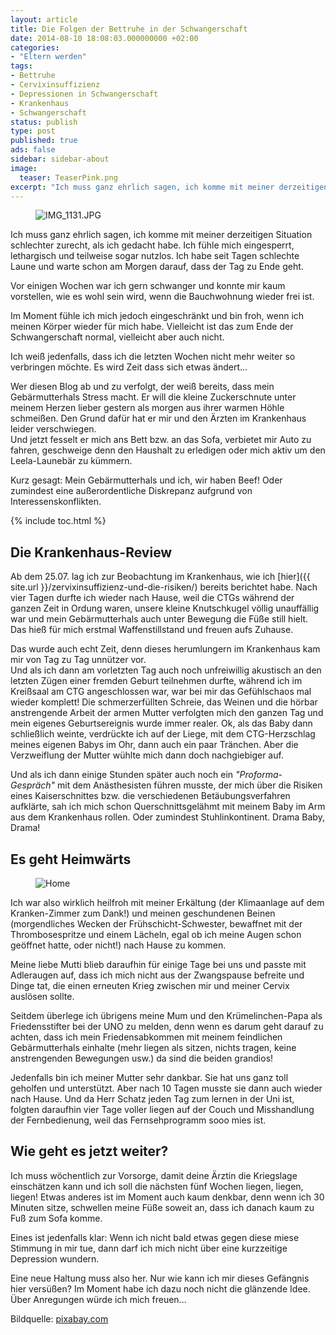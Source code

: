 ```yaml
---
layout: article
title: Die Folgen der Bettruhe in der Schwangerschaft
date: 2014-08-10 18:08:03.000000000 +02:00
categories:
- "Eltern werden"
tags:
- Bettruhe
- Cervixinsuffizienz
- Depressionen in Schwangerschaft
- Krankenhaus
- Schwangerschaft
status: publish
type: post
published: true
ads: false
sidebar: sidebar-about
image:
  teaser: TeaserPink.png
excerpt: "Ich muss ganz ehrlich sagen, ich komme mit meiner derzeitigen Situation schlechter zurecht, als ich gedacht habe. Ich fühle mich eingesperrt, lethargisch und teilweise sogar nutzlos. Ich habe seit Tagen schlechte Laune und warte schon am Morgen darauf, dass der Tag zu Ende geht."
---
```

<figure>
	<img src="{{ site.url }}/images/img_1131.jpg" alt="IMG_1131.JPG" />
</figure>

Ich muss ganz ehrlich sagen, ich komme mit meiner derzeitigen Situation schlechter zurecht, als ich gedacht habe. Ich fühle mich eingesperrt, lethargisch und teilweise sogar nutzlos. Ich habe seit Tagen schlechte Laune und warte schon am Morgen darauf, dass der Tag zu Ende geht.

Vor einigen Wochen war ich gern schwanger und konnte mir kaum vorstellen, wie es wohl sein wird, wenn die Bauchwohnung wieder frei ist.

Im Moment fühle ich mich jedoch eingeschränkt und bin froh, wenn ich meinen Körper wieder für mich habe. Vielleicht ist das zum Ende der Schwangerschaft normal, vielleicht aber auch nicht.

Ich weiß jedenfalls, dass ich die letzten Wochen nicht mehr weiter so verbringen möchte. Es wird Zeit dass sich etwas ändert...

Wer diesen Blog ab und zu verfolgt, der weiß bereits, dass mein Gebärmutterhals Stress macht. Er will die kleine Zuckerschnute unter meinem Herzen lieber gestern als morgen aus ihrer warmen Höhle schmeißen. Den Grund dafür hat er mir und den Ärzten im Krankenhaus leider verschwiegen.  
Und jetzt fesselt er mich ans Bett bzw. an das Sofa, verbietet mir Auto zu fahren, geschweige denn den Haushalt zu erledigen oder mich aktiv um den Leela-Launebär zu kümmern.

Kurz gesagt: Mein Gebärmutterhals und ich, wir haben Beef! Oder zumindest eine außerordentliche Diskrepanz aufgrund von Interessenskonflikten.

{% include toc.html %}

## Die Krankenhaus-Review

Ab dem 25.07. lag ich zur Beobachtung im Krankenhaus, wie ich [hier]({{ site.url }}/zervixinsuffizienz-und-die-risiken/) bereits berichtet habe. Nach vier Tagen durfte ich wieder nach Hause, weil die CTGs während der ganzen Zeit in Ordung waren, unsere kleine Knutschkugel völlig unauffällig war und mein Gebärmutterhals auch unter Bewegung die Füße still hielt. Das hieß für mich erstmal Waffenstillstand und freuen aufs Zuhause.

Das wurde auch echt Zeit, denn dieses herumlungern im Krankenhaus kam mir von Tag zu Tag unnützer vor.  
Und als ich dann am vorletzten Tag auch noch unfreiwillig akustisch an den letzten Zügen einer fremden Geburt teilnehmen durfte, während ich im Kreißsaal am CTG angeschlossen war, war bei mir das Gefühlschaos mal wieder komplett! Die schmerzerfüllten Schreie, das Weinen und die hörbar anstrengende Arbeit der armen Mutter verfolgten mich den ganzen Tag und mein eigenes Geburtsereignis wurde immer realer. Ok, als das Baby dann schließlich weinte, verdrückte ich auf der Liege, mit dem CTG-Herzschlag meines eigenen Babys im Ohr, dann auch ein paar Tränchen. Aber die Verzweiflung der Mutter wühlte mich dann doch nachgiebiger auf.

Und als ich dann einige Stunden später auch noch ein *"Proforma-Gespräch"* mit dem Anästhesisten führen musste, der mich über die Risiken eines Kaiserschnittes bzw. die verschiedenen Betäubungsverfahren aufklärte, sah ich mich schon Querschnittsgelähmt mit meinem Baby im Arm aus dem Krankenhaus rollen. Oder zumindest Stuhlinkontinent. Drama Baby, Drama!

## Es geht Heimwärts

<figure>
	<img src="{{ site.url }}/images/image_home.jpg" alt="Home" />
</figure>

Ich war also wirklich heilfroh mit meiner Erkältung (der Klimaanlage auf dem Kranken-Zimmer zum Dank!) und meinen geschundenen Beinen (morgendliches Wecken der Frühschicht-Schwester, bewaffnet mit der Thrombosespritze und einem Lächeln, egal ob ich meine Augen schon geöffnet hatte, oder nicht!) nach Hause zu kommen.

Meine liebe Mutti blieb daraufhin für einige Tage bei uns und passte mit Adleraugen auf, dass ich mich nicht aus der Zwangspause befreite und Dinge tat, die einen erneuten Krieg zwischen mir und meiner Cervix auslösen sollte.

Seitdem überlege ich übrigens meine Mum und den Krümelinchen-Papa als Friedensstifter bei der UNO zu melden, denn wenn es darum geht darauf zu achten, dass ich mein Friedensabkommen mit meinem feindlichen Gebärmutterhals einhalte (mehr liegen als sitzen, nichts tragen, keine anstrengenden Bewegungen usw.) da sind die beiden grandios!

Jedenfalls bin ich meiner Mutter sehr dankbar. Sie hat uns ganz toll geholfen und unterstützt. Aber nach 10 Tagen musste sie dann auch wieder nach Hause. Und da Herr Schatz jeden Tag zum lernen in der Uni ist, folgten daraufhin vier Tage voller liegen auf der Couch und Misshandlung der Fernbedienung, weil das Fernsehprogramm sooo mies ist.

## Wie geht es jetzt weiter?

Ich muss wöchentlich zur Vorsorge, damit deine Ärztin die Kriegslage einschätzen kann und ich soll die nächsten fünf Wochen liegen, liegen, liegen! Etwas anderes ist im Moment auch kaum denkbar, denn wenn ich 30 Minuten sitze, schwellen meine Füße soweit an, dass ich danach kaum zu Fuß zum Sofa komme.

Eines ist jedenfalls klar: Wenn ich nicht bald etwas gegen diese miese Stimmung in mir tue, dann darf ich mich nicht über eine kurzzeitige Depression wundern.

Eine neue Haltung muss also her. Nur wie kann ich mir dieses Gefängnis hier versüßen? Im Moment habe ich dazu noch nicht die glänzende Idee. Über Anregungen würde ich mich freuen...

Bildquelle: <a href="http://www.pixabay.com" rel="nofollow">pixabay.com</a>

